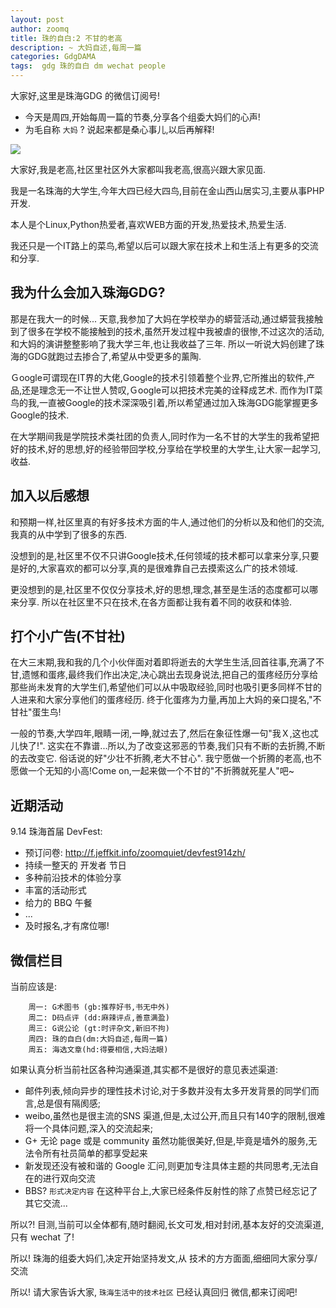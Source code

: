 ```yaml
---
layout: post
author: zoomq
title: 珠的自白:2 不甘的老高
description: ~ 大妈自述,每周一篇
categories: GdgDAMA
tags:  gdg 珠的自白 dm wechat people
---
```


大家好,这里是珠海GDG 的微信订阅号!

- 今天是周四,开始每周一篇的节奏,分享各个组委大妈们的心声!
- 为毛自称 `大妈` ? 说起来都是桑心事儿,以后再解释!


![](http://zoomq.qiniudn.com/ZHGDG/wechat/130829-dm2-gao.jpg)

大家好,我是老高,社区里社区外大家都叫我老高,很高兴跟大家见面. 

我是一名珠海的大学生,今年大四已经大四鸟,目前在金山西山居实习,主要从事PHP开发. 　　

本人是个Linux,Python热爱者,喜欢WEB方面的开发,热爱技术,热爱生活. 

我还只是一个IT路上的菜鸟,希望以后可以跟大家在技术上和生活上有更多的交流和分享. 

## 我为什么会加入珠海GDG?

那是在我大一的时候... 天意,我参加了大妈在学校举办的蟒营活动,通过蟒营我接触到了很多在学校不能接触到的技术,虽然开发过程中我被虐的很惨,不过这次的活动,和大妈的演讲整整影响了我大学三年,也让我收益了三年. 所以一听说大妈创建了珠海的GDG就跑过去掺合了,希望从中受更多的薰陶. 

<!--more-->

Ｇoogle可谓现在IT界的大佬,Google的技术引领着整个业界,它所推出的软件,产品,还是理念无一不让世人赞叹,Ｇoogle可以把技术完美的诠释成艺术. 而作为IT菜鸟的我,一直被Google的技术深深吸引着,所以希望通过加入珠海GDG能掌握更多Google的技术. 

在大学期间我是学院技术类社团的负责人,同时作为一名不甘的大学生的我希望把好的技术,好的思想,好的经验带回学校,分享给在学校里的大学生,让大家一起学习,收益. 

## 加入以后感想
和预期一样,社区里真的有好多技术方面的牛人,通过他们的分析以及和他们的交流,我真的从中学到了很多的东西. 

没想到的是,社区里不仅不只讲Google技术,任何领域的技术都可以拿来分享,只要是好的,大家喜欢的都可以分享,真的是很难靠自己去摸索这么广的技术领域. 

更没想到的是,社区里不仅仅分享技术,好的思想,理念,甚至是生活的态度都可以哪来分享. 所以在社区里不只在技术,在各方面都让我有着不同的收获和体验. 

## 打个小广告(不甘社)

在大三末期,我和我的几个小伙伴面对着即将逝去的大学生生活,回首往事,充满了不甘,遗憾和蛋疼,最终我们作出决定,决心跳出去现身说法,把自己的蛋疼经历分享给那些尚未发育的大学生们,希望他们可以从中吸取经验,同时也吸引更多同样不甘的人进来和大家分享他们的蛋疼经历. 终于化蛋疼为力量,再加上大妈的亲口提名,"不甘社"蛋生鸟!

一般的节奏,大学四年,眼睛一闭,一睁,就过去了,然后在象征性爆一句"我Ｘ,这也忒儿快了!". 这实在不靠谱...所以,为了改变这邪恶的节奏,我们只有不断的去折腾,不断的去改变它. 俗话说的好"少壮不折腾,老大不甘心". 我宁愿做一个折腾的老高,也不愿做一个无知的小高!Come on,一起来做一个不甘的"不折腾就死星人"吧~


## 近期活动


9.14 珠海首届 DevFest:

- 预订问卷: http://f.jeffkit.info/zoomquiet/devfest914zh/     
- 持续一整天的 开发者 节日
- 多种前沿技术的体验分享
- 丰富的活动形式
- 给力的 BBQ 午餐
- ... 
- 及时报名,才有席位哪!


## 微信栏目
当前应该是: 

        周一: G术图书 (gb:推荐好书,书无中外)
        周二: D码点评 (dd:麻辣评点,善意满盈)
        周三: G说公论 (gt:时评杂文,新旧不拘)
        周四: 珠的自白(dm:大妈自述,每周一篇)
        周五: 海选文章(hd:得要相信,大妈法眼)


如果认真分析当前社区各种沟通渠道,其实都不是很好的意见表述渠道:

- 邮件列表,倾向异步的理性技术讨论,对于多数并没有太多开发背景的同学们而言,总是佷有隔阂感;
- weibo,虽然也是很主流的SNS 渠道,但是,太过公开,而且只有140字的限制,很难将一个具体问题,深入的交流起来;
- G+ 无论 page 或是 community 虽然功能很美好,但是,毕竟是墙外的服务,无法令所有社员简单的都享受起来
- 新发现还没有被和谐的 Google 汇问,则更加专注具体主题的共同思考,无法自在的进行双向交流
- BBS? `形式决定内容` 在这种平台上,大家已经条件反射性的除了点赞已经忘记了其它交流... 

所以?! 目测,当前可以全体都有,随时翻阅,长文可发,相对封闭,基本友好的交流渠道,只有 wechat 了!

所以! 珠海的组委大妈们,决定开始坚持发文,从 技术的方方面面,细细同大家分享/交流

所以! 请大家告诉大家,  `珠海生活中的技术社区` 已经认真回归 微信,都来订阅吧!


